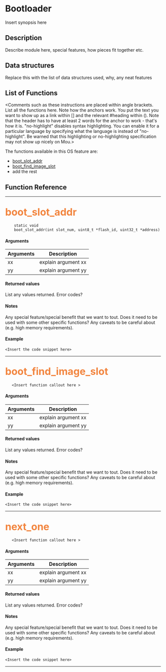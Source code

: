 # Bootloader

Insert synopsis here


## Description

Describe module here, special features, how pieces fit together etc.

## Data structures

Replace this with the list of data structures used, why, any neat features

## List of Functions

<Comments such as these instructions are placed within angle brackets. List all the functions here. Note how the anchors work. You put the text you want to show up as a link within [] and the relevant #heading within (). Note that the header has to have at least 2 words for the anchor to work - that's how it is. "no-highlight" disables syntax highlighting. You can enable it for a particular language by specifying what the language is instead of "no-highlight". Be warned that this highlighting or no-highlighting specification may not show up nicely on Mou.>

The functions available in this OS feature are:

* [boot_slot_addr](#boot_slot_addr)
* [boot_find_image_slot](#boot_find_image_slot)
* add the rest


## Function Reference

------------------

## <font color="F2853F" style="font-size:24pt"> boot_slot_addr </font>

```no-highlight
    static void
    boot_slot_addr(int slot_num, uint8_t *flash_id, uint32_t *address)
```

<Insert short description>


#### Arguments

| Arguments | Description |
|-----------|-------------|
| xx |  explain argument xx  |
| yy |  explain argument yy  |

#### Returned values

List any values returned.
Error codes?

#### Notes 

Any special feature/special benefit that we want to tout. 
Does it need to be used with some other specific functions?
Any caveats to be careful about (e.g. high memory requirements).

#### Example

<Add text to set up the context for the example here>

```no-highlight
<Insert the code snippet here>
```

---------------------
   
## <font color="#F2853F" style="font-size:24pt"> boot_find_image_slot </font>

```no-highlight
   <Insert function callout here >
```

<Insert short description>


#### Arguments

| Arguments | Description |
|-----------|-------------|
| xx |  explain argument xx  |
| yy |  explain argument yy  |

#### Returned values

List any values returned.
Error codes?

#### Notes 

Any special feature/special benefit that we want to tout. 
Does it need to be used with some other specific functions?
Any caveats to be careful about (e.g. high memory requirements).

#### Example

<Add text to set up the context for the example here>

```no-highlight
<Insert the code snippet here>
```

---------------------
   
## <font color="#F2853F" style="font-size:24pt"> next_one </font>

```no-highlight
   <Insert function callout here >
```

<Insert short description>


#### Arguments

| Arguments | Description |
|-----------|-------------|
| xx |  explain argument xx  |
| yy |  explain argument yy  |

#### Returned values

List any values returned.
Error codes?

#### Notes 

Any special feature/special benefit that we want to tout. 
Does it need to be used with some other specific functions?
Any caveats to be careful about (e.g. high memory requirements).

#### Example

<Add text to set up the context for the example here>

```no-highlight
<Insert the code snippet here>
```

---------------------
